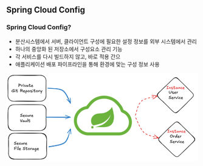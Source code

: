 ## Spring Cloud Config

### Spring Cloud Config?

- 분산시스템에서 서버, 클라이언트 구성에 필요한 설정 정보를 외부 시스템에서 관리
- 하나의 중앙화 된 저장소에서 구성요소 관리 기능
- 각 서비스를 다시 빌드하지 않고, 바로 적용 간으
- 애플리케이션 배포 파이프라인을 통해 환경에 맞는 구성 정보 사용

![img_10.png](img_10.png)

                                                                                                                                                                                                                                                                                                      